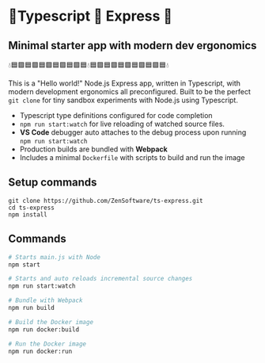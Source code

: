 # 💠Typescript 💎 Express 💠

## Minimal starter app with modern dev ergonomics

💧🟦🟪🟦🟪🟦🟪🟦🟪🟦🟪🟦💧🟦🟪🟦🟪🟦🟪🟦🟪🟦🟪🟦💧

This is a "Hello world!" Node.js Express app, written in Typescript, with modern development ergonomics all preconfigured. Built to be the perfect `git clone` for tiny sandbox experiments with Node.js using Typescript.

- Typescript type definitions configured for code completion
- `npm run start:watch` for live reloading of watched source files.
- **VS Code** debugger auto attaches to the debug process upon running `npm run start:watch`
- Production builds are bundled with **Webpack**
- Includes a minimal `Dockerfile` with scripts to build and run the image

## Setup commands

```
git clone https://github.com/ZenSoftware/ts-express.git
cd ts-express
npm install
```

## Commands

```bash
# Starts main.js with Node
npm start
```

```bash
# Starts and auto reloads incremental source changes
npm run start:watch
```

```bash
# Bundle with Webpack
npm run build
```

```bash
# Build the Docker image
npm run docker:build
```

```bash
# Run the Docker image
npm run docker:run
```
